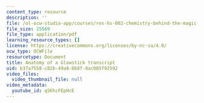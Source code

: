 ```yaml
---
content_type: resource
description: ''
file: /ol-ocw-studio-app/courses/res-hs-002-chemistry-behind-the-magic-chemical-demonstrations-for-the-classroom/qSKhcFEpHcE_transcript.pdf
file_size: 25569
file_type: application/pdf
learning_resource_types: []
license: https://creativecommons.org/licenses/by-nc-sa/4.0/
ocw_type: OCWFile
resourcetype: Document
title: Anatomy of a Glowstick transcript
uid: b37a7558-c82b-49a8-8b8f-8ac005f92592
video_files:
  video_thumbnail_file: null
video_metadata:
  youtube_id: qSKhcFEpHcE
---
```

